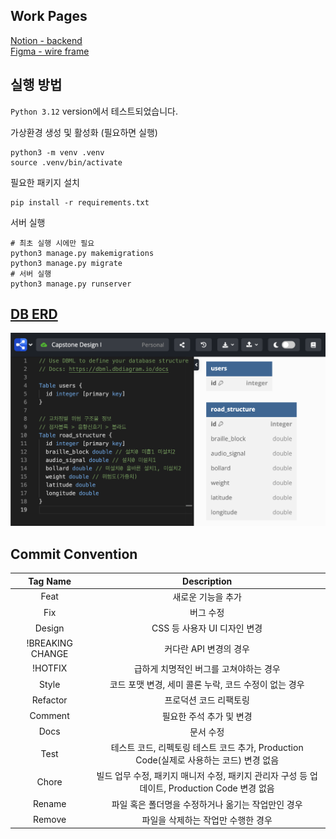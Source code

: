 ## Work Pages
[Notion - backend](https://www.notion.so/Backend-58ac040d70f445a88259659d4ba05981?pvs=4)  
[Figma - wire frame](https://www.figma.com/design/2Ze9iPebhLjcLQZB73B2hR/Wire-Frame?node-id=0-1&node-type=canvas&t=kvfpOp0nnYWQqYOI-0)  

## 실행 방법
`Python 3.12` version에서 테스트되었습니다.  

가상환경 생성 및 활성화 (필요하면 실행)
```shell
python3 -m venv .venv
source .venv/bin/activate
```

필요한 패키지 설치
```shell
pip install -r requirements.txt
```

서버 실행
```shell
# 최초 실행 시에만 필요
python3 manage.py makemigrations
python3 manage.py migrate
# 서버 실행
python3 manage.py runserver
```

## [DB ERD](https://dbdiagram.io/d/Capstone-Design-I-6709dc9597a66db9a3b8b136)  
![DB_ERD](imgs/DB_ERD_v2.png)  

## Commit Convention
|Tag Name|Description|
|:---:|:---:|
|Feat|새로운 기능을 추가|
|Fix|버그 수정|
|Design|CSS 등 사용자 UI 디자인 변경|
|!BREAKING CHANGE|커다란 API 변경의 경우|
|!HOTFIX|급하게 치명적인 버그를 고쳐야하는 경우|
|Style|코드 포맷 변경, 세미 콜론 누락, 코드 수정이 없는 경우|
|Refactor|프로덕션 코드 리팩토링|
|Comment|필요한 주석 추가 및 변경|
|Docs|문서 수정|
|Test|테스트 코드, 리펙토링 테스트 코드 추가, Production Code(실제로 사용하는 코드) 변경 없음|
|Chore|빌드 업무 수정, 패키지 매니저 수정, 패키지 관리자 구성 등 업데이트, Production Code 변경 없음|
|Rename|파일 혹은 폴더명을 수정하거나 옮기는 작업만인 경우|
|Remove|파일을 삭제하는 작업만 수행한 경우| 
